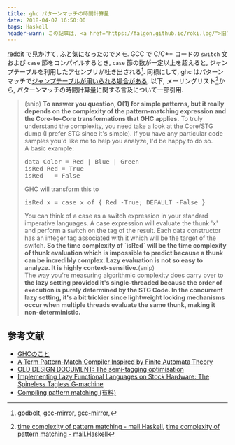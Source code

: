 ```yaml
---
title: ghc パターンマッチの時間計算量
date: 2018-04-07 16:50:00
tags: Haskell
header-warn: この記事は, <a href="https://falgon.github.io/roki.log/">旧ブログ</a>から移植された記事です. よって, その内容として, <a href="https://falgon.github.io/roki.log/">旧ブログ</a>に依存した文脈が含まれている可能性があります. 予めご了承下さい.
---
```


[reddit](https://www.reddit.com/r/Haskell/comments/8aaqr2/how_does_Haskell_work_with_multiequation_functions/?ref=share&ref_source=link) で見かけて, ふと気になったのでメモ.
GCC で C/C++ コードの `switch` 文および `case` 節をコンパイルするとき, 
`case` 節の数が一定以上を超えると, ジャンプテーブルを利用したアセンブリが吐き出される[^1].
同様にして, ghc はパターンマッチで[ジャンプテーブルが用いられる場合がある](https://github.com/ghc/ghc/blob/7ff6023537fdef32bbe9b4c357012d705d9b931f/compiler/cmm/CmmSwitch.hs). <!--more-->
以下, メーリングリスト[^2]から, パターンマッチの時間計算量に関する言及について一部引用.

<blockquote>
(snip) 
<strong>To answer you question, O(1) for simple patterns, but it really depends on
the complexity of the pattern-matching expression and the Core-to-Core
transformations that GHC applies.</strong> To truly understand the complexity, you
need take a look at the Core/STG dump (I prefer STG since it's simple). 
If you have any particular code samples you'd like me to help you analyze, I'd be happy to do so.<br>
A basic example:
<pre>
data Color = Red | Blue | Green
isRed Red = True
isRed _ = False
</pre>
GHC will transform this to
<pre>
isRed x = case x of { Red -True; DEFAULT -False }
</pre>
You can think of a case as a switch expression in your standard imperative
languages. A case expression will evaluate the thunk 'x' and perform a
switch on the tag of the result. Each data constructor has an integer tag
associated with it which will be the target of the switch. <strong>So the time
complexity of `isRed` will be the time complexity of thunk evaluation which
is impossible to predict because a thunk can be incredibly complex. Lazy
evaluation is not so easy to analyze. It is highly context-sensitive.</strong>(snip)<br>
The way you're measuring algorithmic complexity does carry over to <strong>the lazy
setting provided it's single-threaded because the order of execution is
purely determined by the STG Code. In the concurrent lazy setting, it's a
bit trickier since lightweight locking mechanisms occur when multiple
threads evaluate the same thunk, making it non-deterministic.</strong>
</blockquote>

## 参考文献

* [GHCのこと](http://www.kotha.net/hperf/ghc.html)
* [A Term Pattern-Match Compiler Inspired by Finite Automata Theory](https://pdfs.semanticscholar.org/c0d6/f0225c5140d1528f35d187f070d415f33ed6.pdf)
* [OLD DESIGN DOCUMENT: The semi-tagging optimisation](https://ghc.Haskell.org/trac/ghc/wiki/SemiTagging)
* [Implementing Lazy Functional Languages on Stock Hardware: The Spineless Tagless G-machine](https://www.microsoft.com/en-us/research/publication/implementing-lazy-functional-languages-on-stock-hardware-the-spineless-tagless-g-machine/?from=http%3A%2F%2Fresearch.microsoft.com%2Fapps%2Fpubs%2Fdefault.aspx%3Fid%3D67083)
* [Compiling pattern matching (有料)](https://link.springer.com/chapter/10.1007%2F3-540-15975-4_48)

[^1]: [godbolt](https://godbolt.org/g/7N34EF), [gcc-mirror](https://github.com/gcc-mirror/gcc/blob/47f1fd04f7e813fbfe041d7bde9edeadbef35f9d/gcc/params.def#L1099-L1107), [gcc-mirror](https://github.com/gcc-mirror/gcc/blob/c4b26cae233b9462ce32aa14464e916c43332c2d/gcc/tree-switch-conversion.c#L1701-L1710), 
[^2]: [time complexity of pattern matching - mail.Haskell](https://mail.Haskell.org/pipermail/beginners/2016-July/017010.html), [time complexity of pattern matching - mail.Haskell](https://mail.Haskell.org/pipermail/beginners/2016-July/017012.html)
